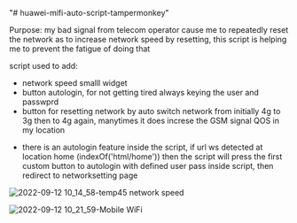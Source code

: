 "# huawei-mifi-auto-script-tampermonkey" 

Purpose:
my bad signal from telecom operator cause me to repeatedly reset the network as to increase network speed by resetting, this script is helping me to prevent the fatigue of doing that

script used to add: 
- network speed smalll widget
- button autologin, for not getting tired always keying the user and passwprd
- button for resetting network by auto switch network from initially 4g to 3g then to 4g again, manytimes it does increse the GSM signal QOS in my location

* there is an autologin feature inside the script, if url ws detected at location home (indexOf('html/home')) then the script will press the first custom button to autologin with defined user pass inside script, then redirect to networksetting page

![2022-09-12 10_14_58-temp45 network speed](https://user-images.githubusercontent.com/11998096/189567918-56b60851-c823-4bb9-b8ae-ceadacc6129e.png)

![2022-09-12 10_21_59-Mobile WiFi](https://user-images.githubusercontent.com/11998096/189568111-d7e30de1-fec3-4086-b712-98924fac5d17.png)

